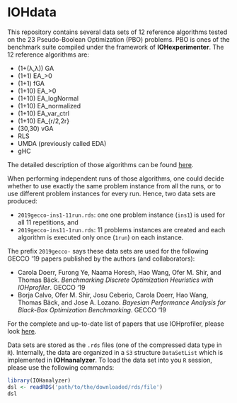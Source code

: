 # IOHdata

This repository contains several data sets of 12 reference algorithms tested on the 23 Pseudo-Boolean Optimization (PBO) problems. PBO is ones of the benchmark suite compiled under the framework of __IOHexperimenter__. The 12 reference algorithms are:

* (1+(λ,λ)) GA
* (1+1) EA_>0
* (1+1) fGA
* (1+10) EA_>0
* (1+10) EA_logNormal
* (1+10) EA_normalized
* (1+10) EA_var_ctrl
* (1+10) EA_{r/2,2r}
* (30,30) vGA
* RLS
* UMDA (previously called EDA)
* gHC

The detailed description of those algorithms can be found [here](https://github.com/IOHprofiler/IOHalgorithm).

When performing independent runs of those algorithms, one could decide whether to use exactly the same problem instance from all the runs, or to use different problem instances for every run. Hence, two data sets are produced:

* `2019gecco-ins1-11run.rds`: one one problem instance (`ins1`) is used for all 11 repetitions, and
* `2019gecco-ins11-1run.rds`: 11 problems instances are created and each algorithm is executed only once (`1run`) on each instance.

The prefix `2019gecco-` says these data sets are used for the following GECCO '19 papers published by the authors (and collaborators):

* Carola Doerr, Furong Ye, Naama Horesh, Hao Wang, Ofer M. Shir, and Thomas Bäck. _Benchmarking Discrete Optimization Heuristics with IOHprofiler_. GECCO ‘19
* Borja Calvo, Ofer M. Shir, Josu Ceberio, Carola Doerr, Hao Wang, Thomas Bäck, and Jose A. Lozano. _Bayesian Performance Analysis for Black-Box Optimization Benchmarking_. GECCO ‘19

For the complete and up-to-date list of papers that use IOHprofiler, please look [here](https://iohprofiler.github.io/citation).

Data sets are stored as the `.rds` files (one of the compressed data type in `R`). Internally, the data are organized in a `S3` structure `DataSetList` which is implemented in __IOHnanalyzer__. To load the data set into you `R` session, please use the following commands:

```R
library(IOHanalyzer)
dsl <- readRDS('path/to/the/downloaded/rds/file')
dsl
```
